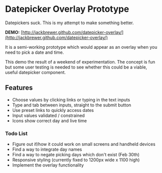 # Datepicker Overlay Prototype


Datepickers suck. This is my attempt to make something better.

**DEMO:** [http://jackbrewer.github.com/datepicker-overlay/](http://jackbrewer.github.com/datepicker-overlay/)

It is a semi-working prototype which would appear as an overlay when you need to pick a date and time.

This demo the result of a weekend of experimentation. The concept is fun but some user testing is needed to see whether this could be a viable, useful datepicker component.

## Features

* Choose values by clicking links or typing in the text inputs
* Type and tab between inputs, straight to the submit button
* Use preset links to quickly access dates
* Input values validated / constrained
* Icons show correct day and live time

### Todo List

* Figure out if/how it could work on small screens and handheld devices
* Find a way to integrate day names
* Find a way to negate picking days which don't exist (Feb 30th)
* Responsive styling (currently fixed to 1200px wide x 1100 high)
* Implement the overlay functionality
